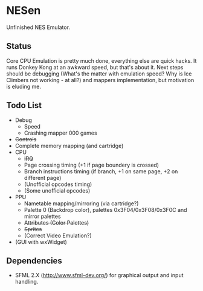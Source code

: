# NESen

Unfinished NES Emulator.

## Status

Core CPU Emulation is pretty much done, everything else are quick hacks. 
It runs Donkey Kong at an awkward speed, but that's about it. Next steps should be debugging (What's the matter with emulation speed? Why is Ice Climbers not working - at all?) and mappers implementation, but motivation is eluding me.

## Todo List
* Debug
  * Speed
  * Crashing mapper 000 games
* ~~Controls~~
* Complete memory mapping (and cartridge)
* CPU
  * ~~IRQ~~
  * Page crossing timing (+1 if page boundery is crossed)
  * Branch instructions timing (if branch, +1 on same page, +2 on different page)
  * (Unofficial opcodes timing)
  * (Some unofficial opcodes)
* PPU
  * Nametable mapping/mirroring (via cartridge?)
  * Palette 0 (Backdrop color), palettes 0x3F04/0x3F08/0x3F0C and mirror palettes
  * ~~Attributes (Color Palettes)~~
  * ~~Sprites~~
  * (Correct Video Emulation?)
* (GUI with wxWidget)
  
## Dependencies
* SFML 2.X (http://www.sfml-dev.org/) for graphical output and input handling.

